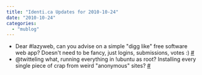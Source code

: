 ```yaml
---
title: "Identi.ca Updates for 2010-10-24"
date: "2010-10-24"
categories: 
  - "mublog"
---
```


- Dear #lazyweb, can you advise on a simple "digg like" free software web app? Doesn't need to be fancy, just logins, submissions, votes :) [#](http://identi.ca/notice/57275927)
- @twitteling what, running everything in !ubuntu as root? Installing every single piece of crap from weird "anonymous" sites? [#](http://identi.ca/notice/57309629)
